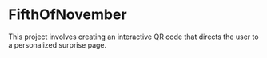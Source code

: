 # FifthOfNovember
This project involves creating an interactive QR code that directs the user to a personalized surprise page. 
